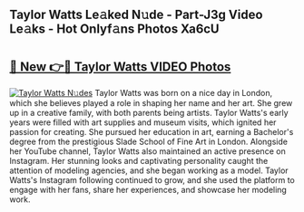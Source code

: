 ## Taylor Watts Le𝚊ked N𝚞de - Part-J3g Video Le𝚊ks - Hot Onlyf𝚊ns Photos Xa6cU

# <h2><a href="http://ac33024.deff.icu/?id=Taylor+Watts">🔗 New 👉🔴 Taylor Watts VIDEO Photos</a></h2>

[![Taylor Watts N𝚞des](https://i.imgur.com/rIISA9y.gif)](http://ac33024.deff.icu/?id=Taylor+Watts)
Taylor Watts was born on a nice day in London, which she believes played a role in shaping her name and her art. She grew up in a creative family, with both parents being artists. Taylor Watts's early years were filled with art supplies and museum visits, which ignited her passion for creating. She pursued her education in art, earning a Bachelor's degree from the prestigious Slade School of Fine Art in London. Alongside her YouTube channel, Taylor Watts also maintained an active presence on Instagram. Her stunning looks and captivating personality caught the attention of modeling agencies, and she began working as a model. Taylor Watts's Instagram following continued to grow, and she used the platform to engage with her fans, share her experiences, and showcase her modeling work.

